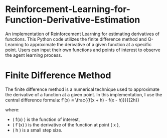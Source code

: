 # Reinforcement-Learning-for-Function-Derivative-Estimation


An implementation of Reinforcement Learning for estimating derivatives of functions. This Python code utilizes the finite difference method and Q-Learning to approximate the derivative of a given function at a specific point. Users can input their own functions and points of interest to observe the agent learning process.

# Finite Difference Method

The finite difference method is a numerical technique used to approximate the derivative of a function at a given point. In this implementation, I use the central difference formula:
f'(x) ≈ \frac{{f(x + h) - f(x - h)}}{{2h}}

where:
- \( f(x) \) is the function of interest,
- \( f'(x) \) is the derivative of the function at point \( x \),
- \( h \) is a small step size.
